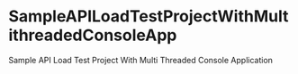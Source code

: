 # SampleAPILoadTestProjectWithMultithreadedConsoleApp
Sample API Load Test Project With Multi Threaded Console Application
